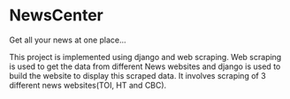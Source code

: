 # NewsCenter
Get all your news at one place...

This project is implemented using django and web scraping.
Web scraping is used to get the data from different News websites and django is used to build the website to display this scraped data.
It involves scraping of 3 different news websites(TOI, HT and CBC).

